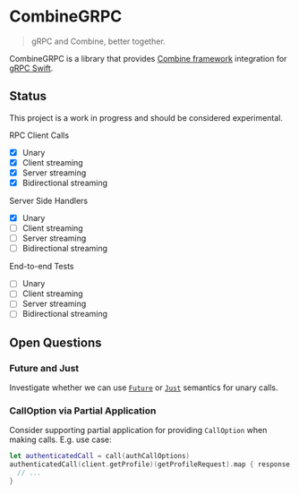 # CombineGRPC

> gRPC and Combine, better together.

CombineGRPC is a library that provides [Combine framework](https://developer.apple.com/documentation/combine) integration for [gRPC Swift](https://github.com/grpc/grpc-swift).

## Status

This project is a work in progress and should be considered experimental.

RPC Client Calls

- [x] Unary
- [x] Client streaming
- [x] Server streaming
- [x] Bidirectional streaming

Server Side Handlers

- [x] Unary
- [ ] Client streaming
- [ ] Server streaming
- [ ] Bidirectional streaming

End-to-end Tests

- [ ] Unary
- [ ] Client streaming
- [ ] Server streaming
- [ ] Bidirectional streaming

## Open Questions

### Future and Just

Investigate whether we can use [`Future`](https://developer.apple.com/documentation/combine/future) or [`Just`](https://developer.apple.com/documentation/combine/just) semantics for unary calls.

### CallOption via Partial Application

Consider supporting partial application for providing `CallOption` when making calls. E.g. use case:

```swift
let authenticatedCall = call(authCallOptions)
authenticatedCall(client.getProfile)(getProfileRequest).map { response in
  // ...
}
```
